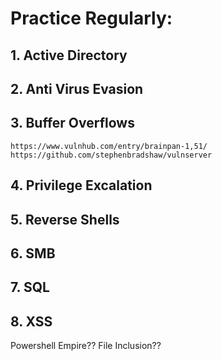 # Practice Regularly:

## 1. Active Directory
## 2. Anti Virus Evasion
## 3. Buffer Overflows
```
https://www.vulnhub.com/entry/brainpan-1,51/
https://github.com/stephenbradshaw/vulnserver
```
## 4. Privilege Excalation
## 5. Reverse Shells
## 6. SMB
## 7. SQL
## 8. XSS




Powershell Empire??
File Inclusion??
